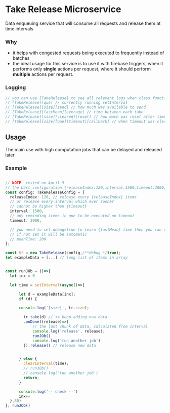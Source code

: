 # Take Release Microservice

Data enqueuing service that will consume all requests and release them at time intervals

### Why

- it helps with congested requests being executed to frequently instead of batches
- the ideal usage for this service is to use it with firebase triggers, when it performs only **single** actions per request, where it should perform **multiple** actions per request.

### Logging

```ts
// you can use [TakeRelease] to see all relevant logs when class function debug=true was enabled
// [TakeRelease][que] // currently running setInterval
// [TakeRelease][size][send] // how much was available to send
// [TakeRelease][lastMean][average] // time between each take
// [TakeRelease][size][cleared][reset] // how much was reset after time out completed
// [TakeRelease][size][que][timeout][callback] // when timeout was cleared and last callback per time out was called
```

## Usage

The main use with high computation jobs that can be delayed and released later

### Example

```ts

// NOTE  tested on April 5
// the best configuration {releaseIndex:120,interval:1500,timeout:3000}
const config: TakeReleaseConfig = {
  releaseIndex: 120, // release every {releaseIndex} items
  // or release every interval which ever sooner
  // cannot be higher then {timeout}
  interval: 1500,
  // any reminding items in que to be executed on timeout
  timeout: 3000,

  // you need to set debug=true to learn {lastMean} time then you can set it for this job
  // if not set it will be automatic
  // meanTime: 200
};

const tr = new TakeRelease(config,/**debug */true);
let exampleData = [...] // long list of items in array


const runJOb = ()=>{
  let inx = 0

  let time = setInterval(async()=>{

      let d = exampleData[inx];
      if (d) {

      console.log('[size]', tr.size);

        tr.take(d) // << keep adding new data
        .onDone((release)=>{
            // the last chunk of data, calculated from interval
            console.log('release', release);
            runJOb()
            console.log('run another job')
        }).release() // release new data


      } else {
        clearInterval(time);
        // runJOb()
        // console.log('run another job')
        return;
      }

      console.log('-- check --')
      inx++
  },50)
}; runJOb()


```
